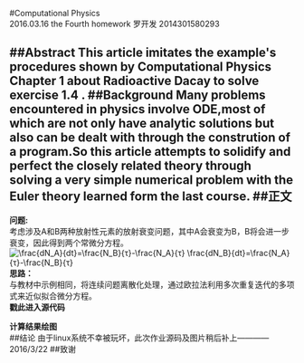 #Computational Physics<br/>2016.03.16 the Fourth homework
   罗开发  2014301580293

##Abstract
   This article imitates the example's procedures shown by Computational Physics Chapter 1 about Radioactive Dacay to solve exercise 1.4 .
##Background
   Many problems encountered in physics involve ODE,most of which are not only have  analytic solutions but also can be dealt with through the constrution of a program.So this article attempts to solidify and perfect the closely related theory through solving a very simple numerical problem  with the Euler theory learned form the last course.
##正文
-----------------
**问题:**<br/>
考虑涉及A和B两种放射性元素的放射衰变问题，其中A会衰变为B，B将会进一步衰变，因此得到两个常微分方程。<br/>
  ![$$\frac{dN_A}{dt}=\frac{N_B}{τ}-\frac{N_A}{τ}$$
  $$\frac{dN_B}{dt}=\frac{N_A}{τ}-\frac{N_B}{τ}$$<br/>](https://raw.githubusercontent.com/luokaifa-whu/computationalphysics_N2014301580293/master/%E5%B8%B8%E5%BE%AE%E5%88%86%E6%96%B9%E7%A8%8B%E7%BB%84.png)<br/>
**思路：**<br/>
与教材中示例相同，将连续问题离散化处理，通过欧拉法利用多次重复迭代的多项式来近似拟合微分方程。<br/>
**戳此进入源代码**<br/>

**计算结果绘图**<br/>
##结论
由于linux系统不幸被玩坏，此次作业源码及图片稍后补上————2016/3/22
##致谢
